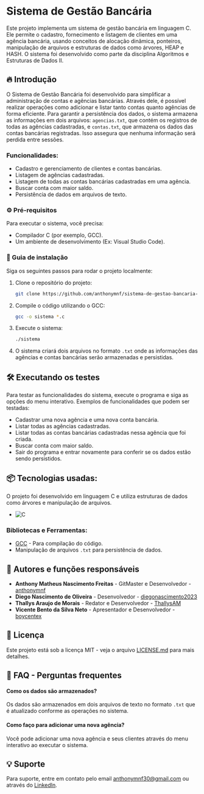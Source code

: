 # Sistema de Gestão Bancária

Este projeto implementa um sistema de gestão bancária em linguagem C. Ele permite o cadastro, fornecimento e listagem de clientes em uma agência bancária, usando conceitos de alocação dinâmica, ponteiros, manipulação de arquivos e estruturas de dados como árvores, HEAP e HASH. O sistema foi desenvolvido como parte da disciplina Algoritmos e Estruturas de Dados II.

## 🔥 Introdução

O Sistema de Gestão Bancária foi desenvolvido para simplificar a administração de contas e agências bancárias. Através dele, é possível realizar operações como adicionar e listar tanto contas quanto agências de forma eficiente. Para garantir a persistência dos dados, o sistema armazena as informações em dois arquivos: `agencias.txt`, que contém os registros de todas as agências cadastradas, e `contas.txt`, que armazena os dados das contas bancárias registradas. Isso assegura que nenhuma informação será perdida entre sessões.

### Funcionalidades:

- Cadastro e gerenciamento de clientes e contas bancárias.
- Listagem de agências cadastradas.
- Listagem de todas as contas bancárias cadastradas em uma agência.
- Buscar conta com maior saldo.
- Persistência de dados em arquivos de texto.

### ⚙️ Pré-requisitos

Para executar o sistema, você precisa:

- Compilador C (por exemplo, GCC).
- Um ambiente de desenvolvimento (Ex: Visual Studio Code).

### 🔨 Guia de instalação

Siga os seguintes passos para rodar o projeto localmente:

1. Clone o repositório do projeto:

   ```bash
   git clone https://github.com/anthonymnf/sistema-de-gestao-bancaria-ED2.git
   ```

2. Compile o código utilizando o GCC:

   ```bash
   gcc -o sistema *.c
   ```

3. Execute o sistema:

   ```bash
   ./sistema
   ```

4. O sistema criará dois arquivos no formato `.txt` onde as informações das agências e contas bancárias serão armazenadas e persistidas.

## 🛠️ Executando os testes

Para testar as funcionalidades do sistema, execute o programa e siga as opções do menu interativo. Exemplos de funcionalidades que podem ser testadas:

- Cadastrar uma nova agência e uma nova conta bancária.
- Listar todas as agências cadastradas.
- Listar todas as contas bancárias cadastradas nessa agência que foi criada.
- Buscar conta com maior saldo.
- Sair do programa e entrar novamente para conferir se os dados estão sendo persistidos.

## 📦 Tecnologias usadas:

O projeto foi desenvolvido em linguagem C e utiliza estruturas de dados como árvores e manipulação de arquivos.

- ![C](https://img.shields.io/badge/c-%2300599C.svg?style=for-the-badge&logo=c&logoColor=white)

### Bibliotecas e Ferramentas:

- [GCC](https://gcc.gnu.org/) - Para compilação do código.
- Manipulação de arquivos `.txt` para persistência de dados.

## 👷 Autores e funções responsáveis

- **Anthony Matheus Nascimento Freitas** - GitMaster e Desenvolvedor - [anthonymnf](https://github.com/anthonymnf)
- **Diego Nascimento de Oliveira** - Desenvolvedor - [diegonascimento2023](https://github.com/diegonascimento2023)
- **Thallys Araujo de Morais** - Redator e Desenvolvedor - [ThallysAM](https://github.com/ThallysAM)
- **Vicente Bento da Silva Neto** - Apresentador e Desenvolvedor - [boycentex](https://github.com/boycentex)

## 📄 Licença

Este projeto está sob a licença MIT - veja o arquivo [LICENSE.md](./LICENSE.md) para mais detalhes.

## 💭 FAQ - Perguntas frequentes

#### Como os dados são armazenados?

Os dados são armazenados em dois arquivos de texto no formato `.txt` que é atualizado conforme as operações no sistema.

#### Como faço para adicionar uma nova agência?

Você pode adicionar uma nova agência e seus clientes através do menu interativo ao executar o sistema.

## 💡 Suporte

Para suporte, entre em contato pelo email anthonymnf30@gmail.com ou através do [LinkedIn](https://www.linkedin.com/in/anthony-matheus).
